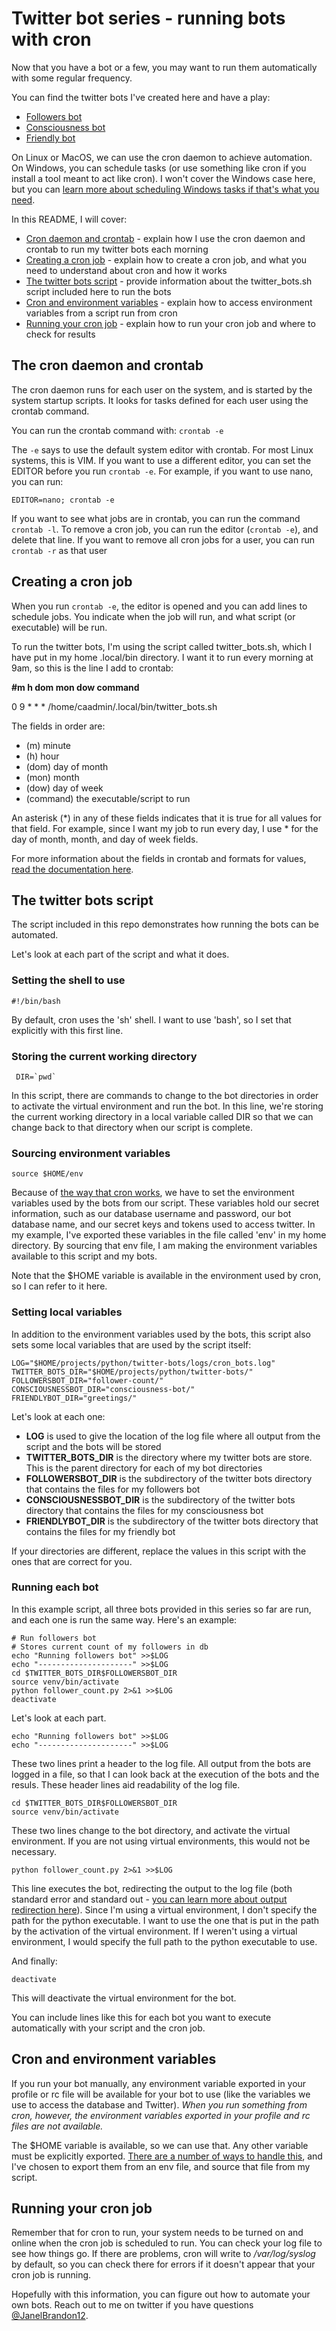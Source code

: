# Twitter bot series - running bots with cron

Now that you have a bot or a few, you may want to run them automatically with some regular frequency.

You can find the twitter bots I've created here and have a play:

- [Followers bot](https://github.com/janel-developer/twitter-followers-bot)
- [Consciousness bot](https://github.com/janel-developer/twitter-consciousness-bot)
- [Friendly bot](https://github.com/janel-developer/twitter-friendly-bot)

On Linux or MacOS, we can use the cron daemon to achieve automation. On Windows, you can schedule tasks (or use something like cron if you install a tool meant to act like cron). I won't cover the Windows case here, but you can [learn more about scheduling Windows tasks if that's what you need](https://docs.microsoft.com/en-us/windows/win32/taskschd/task-scheduler-start-page).

In this README, I will cover:

- [Cron daemon and crontab](#the-cron-daemon-and-crontab) - explain how I use the cron daemon and crontab to run my twitter bots each morning
- [Creating a cron job](#creating-a-cron-job) - explain how to create a cron job, and what you need to understand about cron and how it works
- [The twitter bots script](#the-twitter-bots-script) - provide information about the twitter_bots.sh script included here to run the bots
- [Cron and environment variables](#cron-and-environment-variables) - explain how to access environment variables from a script run from cron
- [Running your cron job](#running-your-cron-job) - explain how to run your cron job and where to check for results

## The cron daemon and crontab

The cron daemon runs for each user on the system, and is started by the system startup scripts. It looks for tasks defined for each user using the crontab command.

You can run the crontab command with:
`crontab -e`

The `-e` says to use the default system editor with crontab. For most Linux systems, this is VIM. If you want to use a different editor, you can set the EDITOR before you run `crontab -e`. For example, if you want to use nano, you can run:

`EDITOR=nano; crontab -e`

If you want to see what jobs are in crontab, you can run the command `crontab -l`. To remove a cron job, you can run the editor (`crontab -e`), and delete that line. If you want to remove all cron jobs for a user, you can run `crontab -r` as that user

## Creating a cron job

When you run `crontab -e`, the editor is opened and you can add lines to schedule jobs. You indicate when the job will run, and what script (or executable) will be run.

To run the twitter bots, I'm using the script called twitter_bots.sh, which I have put in my home .local/bin directory. I want it to run every morning at 9am, so this is the line I add to crontab:

**#m h dom mon dow command**

0 9 \* \* \* /home/caadmin/.local/bin/twitter_bots.sh

The fields in order are:

- (m) minute
- (h) hour
- (dom) day of month
- (mon) month
- (dow) day of week
- (command) the executable/script to run

An asterisk (\*) in any of these fields indicates that it is true for all values for that field. For example, since I want my job to run every day, I use \* for the day of month, month, and day of week fields.

For more information about the fields in crontab and formats for values, [read the documentation here](https://help.ubuntu.com/community/CronHowto#Crontab_Lines).

## The twitter bots script

The script included in this repo demonstrates how running the bots can be automated.

Let's look at each part of the script and what it does.

### Setting the shell to use

```
#!/bin/bash
```

By default, cron uses the 'sh' shell. I want to use 'bash', so I set that explicitly with this first line.

### Storing the current working directory

```
 DIR=`pwd`
```

In this script, there are commands to change to the bot directories in order to activate the virtual environment and run the bot. In this line, we're storing the current working directory in a local variable called DIR so that we can change back to that directory when our script is complete.

### Sourcing environment variables

```
source $HOME/env
```

Because of [the way that cron works](#cron-env), we have to set the environment variables used by the bots from our script. These variables hold our secret information, such as our database username and password, our bot database name, and our secret keys and tokens used to access twitter. In my example, I've exported these variables in the file called 'env' in my home directory. By sourcing that env file, I am making the environment variables available to this script and my bots.

Note that the \$HOME variable is available in the environment used by cron, so I can refer to it here.

### Setting local variables

In addition to the environment variables used by the bots, this script also sets some local variables that are used by the script itself:

```
LOG="$HOME/projects/python/twitter-bots/logs/cron_bots.log"
TWITTER_BOTS_DIR="$HOME/projects/python/twitter-bots/"
FOLLOWERSBOT_DIR="follower-count/"
CONSCIOUSNESSBOT_DIR="consciousness-bot/"
FRIENDLYBOT_DIR="greetings/"
```

Let's look at each one:

- **LOG** is used to give the location of the log file where all output from the script and the bots will be stored
- **TWITTER_BOTS_DIR** is the directory where my twitter bots are store. This is the parent directory for each of my bot directories
- **FOLLOWERSBOT_DIR** is the subdirectory of the twitter bots directory that contains the files for my followers bot
- **CONSCIOUSNESSBOT_DIR** is the subdirectory of the twitter bots directory that contains the files for my consciousness bot
- **FRIENDLYBOT_DIR** is the subdirectory of the twitter bots directory that contains the files for my friendly bot

If your directories are different, replace the values in this script with the ones that are correct for you.

### Running each bot

In this example script, all three bots provided in this series so far are run, and each one is run the same way. Here's an example:

```
# Run followers bot
# Stores current count of my followers in db
echo "Running followers bot" >>$LOG
echo "---------------------" >>$LOG
cd $TWITTER_BOTS_DIR$FOLLOWERSBOT_DIR
source venv/bin/activate
python follower_count.py 2>&1 >>$LOG
deactivate
```

Let's look at each part.

```
echo "Running followers bot" >>$LOG
echo "---------------------" >>$LOG
```

These two lines print a header to the log file. All output from the bots are logged in a file, so that I can look back at the execution of the bots and the resuls. These header lines aid readability of the log file.

```
cd $TWITTER_BOTS_DIR$FOLLOWERSBOT_DIR
source venv/bin/activate
```

These two lines change to the bot directory, and activate the virtual environment. If you are not using virtual environments, this would not be necessary.

```
python follower_count.py 2>&1 >>$LOG
```

This line executes the bot, redirecting the output to the log file (both standard error and standard out - [you can learn more about output redirection here](https://www.tutorialspoint.com/unix/unix-io-redirections.htm)). Since I'm using a virtual environment, I don't specify the path for the python executable. I want to use the one that is put in the path by the activation of the virtual environment. If I weren't using a virtual environment, I would specify the full path to the python executable to use.

And finally:

```
deactivate
```

This will deactivate the virtual environment for the bot.

You can include lines like this for each bot you want to execute automatically with your script and the cron job.

## Cron and environment variables

If you run your bot manually, any environment variable exported in your profile or rc file will be available for your bot to use (like the variables we use to access the database and Twitter). _When you run something from cron, however, the environment variables exported in your profile and rc files are not available._

The \$HOME variable is available, so we can use that. Any other variable must be explicitly exported. [There are a number of ways to handle this](https://serverfault.com/questions/337631/crontab-execution-doesnt-have-the-same-environment-variables-as-executing-user), and I've chosen to export them from an env file, and source that file from my script.

## Running your cron job

Remember that for cron to run, your system needs to be turned on and online when the cron job is scheduled to run. You can check your log file to see how things go. If there are problems, cron will write to _/var/log/syslog_ by default, so you can check there for errors if it doesn't appear that your cron job is running.

Hopefully with this information, you can figure out how to automate your own bots. Reach out to me on twitter if you have questions [@JanelBrandon12](https://twitter.com/janelbrandon12).
